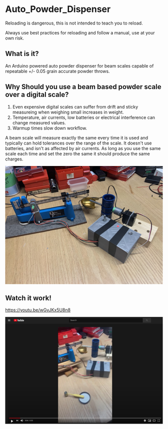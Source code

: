 # Auto_Powder_Dispenser

Reloading is dangerous, this is not intended to teach you to reload.

Always use best practices for reloading and follow a manual, use at your own risk.

## What is it?

An Arduino powered auto powder dispenser for beam scales capable of repeatable +/- 0.05 grain accurate powder throws.

## Why Should you use a beam based powder scale over a digital scale?

1. Even expensive digital scales can suffer from drift and sticky measureing when weighing small increases in weight.
2. Temperature, air currents, low batteries or electrical interference can change measured values.
3. Warmup times slow down workflow.

A beam scale will measure exactly the same every time it is used and typically can hold tolerances over the range of the scale. It doesn't use batteries, and isn't as affected by air currents. As long as you use the same scale each time and set the zero the same it should produce the same charges. 

![Auto Trickler](IMG_1930.jpg)

## Watch it work!
https://youtu.be/wGvJKx5U8n8

[![SC2 Video](Video_Screenshot.png)](https://youtu.be/wGvJKx5U8n8)


